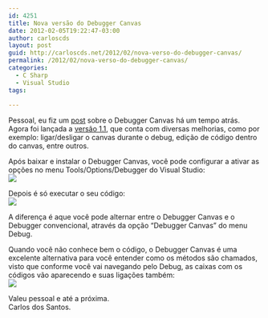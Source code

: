 ```yaml
---
id: 4251
title: Nova versão do Debugger Canvas
date: 2012-02-05T19:22:47-03:00
author: carloscds
layout: post
guid: http://carloscds.net/2012/02/nova-verso-do-debugger-canvas/
permalink: /2012/02/nova-verso-do-debugger-canvas/
categories:
  - C Sharp
  - Visual Studio
tags:
  
---
```

Pessoal, eu fiz um [post](http://carloscds.net/2011/06/visual-studio-debugger-canvas) sobre o Debugger Canvas há um tempo atrás. Agora foi lançada a [versão 1.1](http://msdn.microsoft.com/en-us/devlabs/debuggercanvas), que conta com diversas melhorias, como por exemplo: ligar/desligar o canvas durante o debug, edição de código dentro do canvas, entre outros.

Após baixar e instalar o Debugger Canvas, você pode configurar a ativar as opções no menu Tools/Options/Debugger do Visual Studio:  
![]( wp-content/uploads/2012/02/image.png)

Depois é só executar o seu código:  
![]( wp-content/uploads/2012/02/image1.png)

A diferença é aque você pode alternar entre o Debugger Canvas e o Debugger convencional, através da opção “Debugger Canvas” do menu Debug.

Quando você não conhece bem o código, o Debugger Canvas é uma excelente alternativa para você entender como os métodos são chamados, visto que conforme você vai navegando pelo Debug, as caixas com os códigos vão aparecendo e suas ligações também:  
![]( wp-content/uploads/2012/02/image2.png)

Valeu pessoal e até a próxima.  
Carlos dos Santos.